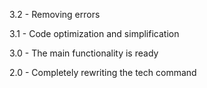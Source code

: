 3.2 - Removing errors

3.1 - Code optimization and simplification

3.0 - The main functionality is ready

2.0 - Completely rewriting the tech command
